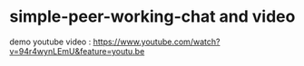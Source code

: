 # simple-peer-working-chat and video 

demo youtube video : https://www.youtube.com/watch?v=94r4wynLEmU&feature=youtu.be